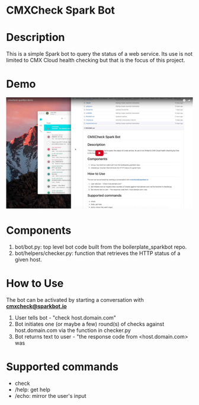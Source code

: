 # CMXCheck Spark Bot

# Description

This is a simple Spark bot to query the status of a web service. Its use is not limited to CMX Cloud health checking but that is the focus of this project.

# Demo

[![cmxcheck sparkbot demo](readme_resources/cmxcheck_demo_thumb.jpg)](https://youtu.be/zDWVMBLwxaY)

# Components

1. bot/bot.py: top level bot code built from the boilerplate_sparkbot repo.
2. bot/helpers/checker.py: function that retrieves the HTTP status of a given host.

# How to Use

The bot can be activated by starting a conversation with **cmxcheck@sparkbot.io**

1. User tells bot - "check host.domain.com"
2. Bot initiates one (or maybe a few) round(s) of checks against host.domain.com via the function in checker.py
3. Bot returns text to user - "the response code from <host.domain.com> was <http-response-code>

# Supported commands

* check
* /help: get help
* /echo: mirror the user's input
